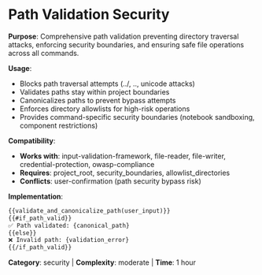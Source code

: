 # Path Validation Security

**Purpose**: Comprehensive path validation preventing directory traversal attacks, enforcing security boundaries, and ensuring safe file operations across all commands.

**Usage**: 
- Blocks path traversal attempts (../, ..\, unicode attacks)
- Validates paths stay within project boundaries
- Canonicalizes paths to prevent bypass attempts
- Enforces directory allowlists for high-risk operations
- Provides command-specific security boundaries (notebook sandboxing, component restrictions)

**Compatibility**: 
- **Works with**: input-validation-framework, file-reader, file-writer, credential-protection, owasp-compliance
- **Requires**: project_root, security_boundaries, allowlist_directories
- **Conflicts**: user-confirmation (path security bypass risk)

**Implementation**:
```markdown
{{validate_and_canonicalize_path(user_input)}}
{{#if_path_valid}}
✅ Path validated: {canonical_path}
{{else}}
❌ Invalid path: {validation_error}
{{/if_path_valid}}
```

**Category**: security | **Complexity**: moderate | **Time**: 1 hour